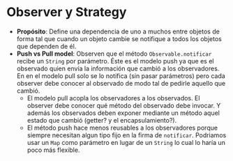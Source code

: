 # Observer y Strategy

- **Propósito**: Define una dependencia de uno a muchos entre objetos de forma tal que cuando un objeto cambie se
  notifique a todos los objetos que dependen de él.
- **Push vs Pull model**: Observen que el método `Observable.notificar` recibe un `String` por parámetro. Éste es el
  modelo push ya que es el observado quien envía la información que cambió a los observadores. En en el modelo pull solo
  se lo notifica (sin pasar parámetros) pero cada observer debe conocer al observado de modo tal de pedirle aquello que
  cambió.
    - El modelo pull acopla los observadores a los observados. El observer debe conocer qué método del observado debe
      invocar. Y además los observados deben exponer mediante un método aquel estado que cambió (getter? y el
      encapsulamiento?).
    - El método push hace menos reusables a los observadores porque siempre necesitan algun tipo fijo en la firma
      de `notificar`. Podriamos usar un `Map` como parámetro en lugar de un `String` lo cual lo haría un poco más
      flexible.
